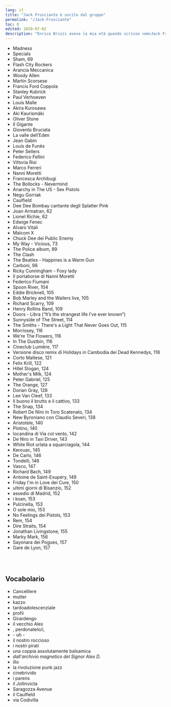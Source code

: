```yaml
---
lang: it
title: "Jack Frusciante è uscito dal gruppo"
permalink: "/Jack-Frusciante"
toc: 0
edited: 2020-07-02
description: "Enrico Brizzi aveva la mia età quando scrisse <em>Jack Frusciante è uscito dal gruppo</em>. Ho voluto capire quanto quello che aveva nella testa corrisponde a ciò che ho io ora. L’ho fatto stilando una lista di tutte le reference e citazioni presenti nel libro. Tutti i numeri non in lettere sono le pagine."
---
```


- Madness
- Specials
- Sham, 69
- Flash City Rockers
- Arancia Meccanica
- Woody Allen
- Martin Scorsese
- Francis Ford Coppola
- Stanley Kubrick
- Paul Verhoeven
- Louis Malle
- Akira Kurosawa
- Aki Kaurismäki
- Oliver Stone
- Il Gigante
- Gioventù Bruciata
- La valle dell’Eden
- Jean Gabin
- Louis de Funès
- Peter Sellers
- Federico Fellini
- Vittoria Risi
- Marco Ferreri
- Nanni Moretti
- Francesca Archibugi
- The Bollocks - Nevermind
- Anarchy in The US - Sex Pistols
- Negu Gorriak
- Caulfield
- Dee Dee Bombay cantante degli Splatter Pink
- Joan Armatran, 62
- Lionel Richie, 62
- Edwige Fenec
- Alvaro Vitali
- Malcom X
- Chuck Dee dei Public Enemy
- My Way - Vicious, 73
- The Police album, 89
- The Clash
- The Beatles - Happines is a Warm Gun
- Carboni, 98
- Ricky Cunningham - Foxy lady
- Il portaborse di Nanni Moretti
- Federico Fiumani
- Spoon River, 104
- Eddie Bricknell, 105
- Bob Marley and the Wailers live, 105
- Richard Scarry, 109
- Henry Rollins Band, 109
- Doors - Libra (“It’s the strangest life I’ve ever known”)
- Sunnyside of The Street, 114
- The Smiths - There's a Light That Never Goes Out, 115
- Morrissey, 116
- We're The Flowers, 116
- In The Dustbin, 116
- Cineclub Lumière, 117
- Versione disco remix di Holidays in Cambodia dei Dead Kennedys, 118
- Corto Maltese, 121
- Felix Krill, 122
- Hillel Slogan, 124
- Mother's Milk, 124
- Peter Gabriel, 125
- The Orange, 127
- Dorian Gray, 128
- Lee Van Cleef, 133
- Il buono il brutto e il cattivo, 133
- The Snap, 134
- Robert De Niro in Toro Scatenato, 134
- New Byroniano con Claudio Severi, 138
- Aristotele, 140
- Plotino, 140
- locandina di Via col vento, 142
- De Niro in Taxi Driver, 143
- White Riot urlata a squarciagola, 144
- Kerouac, 145
- De Carlo, 146
- Tondelli, 146
- Vasco, 147
- Richard Bach, 149
- Antoine de Saint-Exupéry, 149
- Friday I'm in Love dei Cure, 150
- ultimi giorni di Bisanzio, 152
- assedio di Madrid, 152
- i koan, 153
- Pulcinella, 153
- O sole mio, 153
- No Feelings dei Pistols, 153
- Rem, 154
- Dire Straits, 154
- Jonathan Livingstone, 155
- Marky Mark, 156
- Sayonara dei Pogues, 157
- Gare de Lyon, 157

<br />
<br />

## Vocabolario

- Cancelliere
- mutter
- kazzo
- tardoadolescenziale
- profii
- Girardengo
- il vecchio Alex
- , perdonatelo/i,
- \- uh \-
- il nostro roccioso
- i nostri pirati
- una coppia assolutamente balsamica
- _dall'archivio magnetico del Signor Alex D._
- illo
- la rivoluzione punk jazz
- cinebrivido
- i parens
- il Jollinvicta
- Saragozza Avenue
- il Caulfield
- via Codivilla
